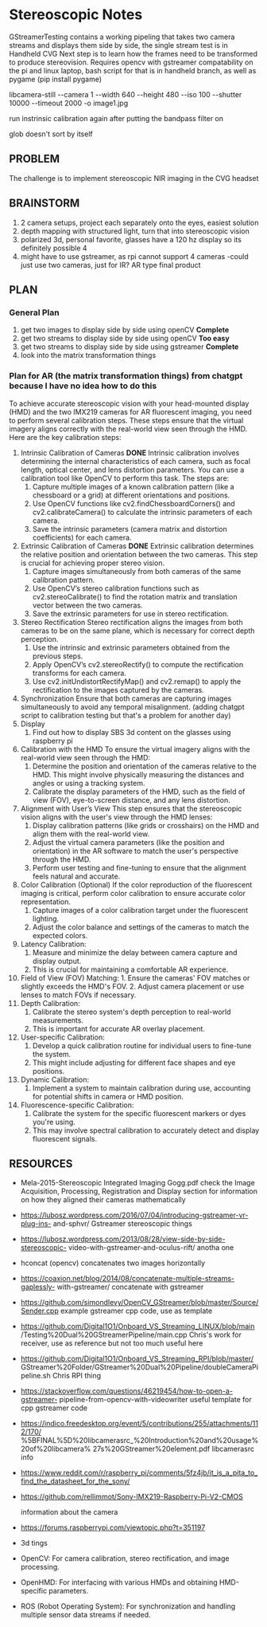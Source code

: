 # Stereoscopic Notes

GStreamerTesting contains a working pipeling that takes two camera streams and displays them side by side, the single stream test is in Handheld CVG 
Next step is to learn how the frames need to be transformed to produce stereovision. Requires opencv with gstreamer compatability on the pi and linux laptop, bash script for that is in handheld branch, as well as pygame (pip install pygame)

libcamera-still --camera 1 --width 640 --height 480 --iso 100 --shutter 10000 --timeout 2000 -o image1.jpg

run instrinsic calibration again after putting the bandpass filter on

glob doesn't sort by itself

## PROBLEM

The challenge is to implement stereoscopic NIR imaging in the CVG headset

## BRAINSTORM
1. 2 camera setups, project each separately onto the eyes, easiest solution
2. depth mapping with structured light, turn that into stereoscopic vision
3. polarized 3d, personal favorite, glasses have a 120 hz display so its definitely possible 4
4. might have to use gstreamer, as rpi cannot support 4 cameras -could just use two cameras, just for IR? AR type final product

## PLAN

### General Plan
1. get two images to display side by side using openCV **Complete**
2. get two streams to display side by side using openCV **Too easy**
3. get two streams to display side by side using gstreamer **Complete**
4. look into the matrix transformation things

### Plan for AR (the matrix transformation things) from chatgpt because I have no idea how to do this

To achieve accurate stereoscopic vision with your head-mounted display (HMD) and the two IMX219 cameras for AR fluorescent imaging, you need to 
perform several calibration steps. These steps ensure that the virtual imagery aligns correctly with the real-world view seen through the HMD. Here 
are the key calibration steps:

1. Intrinsic Calibration of Cameras **DONE**
Intrinsic calibration involves determining the internal characteristics of each camera, such as focal length, optical center, and lens distortion
parameters. You can use a calibration tool like OpenCV to perform this task. The steps are:
	1. Capture multiple images of a known calibration pattern (like a chessboard or a grid) at different orientations and positions.
	2. Use OpenCV functions like cv2.findChessboardCorners() and cv2.calibrateCamera() to calculate the intrinsic parameters of each camera.
	3. Save the intrinsic parameters (camera matrix and distortion coefficients) for each camera.
2. Extrinsic Calibration of Cameras **DONE**
Extrinsic calibration determines the relative position and orientation between the two cameras. This step is crucial for achieving proper stereo 
vision.
	1. Capture images simultaneously from both cameras of the same calibration pattern.
	2. Use OpenCV’s stereo calibration functions such as cv2.stereoCalibrate() to find the rotation matrix and translation vector between the two cameras.
	3. Save the extrinsic parameters for use in stereo rectification.
3. Stereo Rectification
Stereo rectification aligns the images from both cameras to be on the same plane, which is necessary for correct depth perception.
	1. Use the intrinsic and extrinsic parameters obtained from the previous steps.
	2. Apply OpenCV’s cv2.stereoRectify() to compute the rectification transforms for each camera.
	3. Use cv2.initUndistortRectifyMap() and cv2.remap() to apply the rectification to the images captured by the cameras.
4. Synchronization
Ensure that both cameras are capturing images simultaneously to avoid any temporal misalignment. (adding chatgpt script to calibration testing but that's a problem for another day)
5. Display
   	1. Find out how to display SBS 3d content on the glasses using raspberry pi
7. Calibration with the HMD
To ensure the virtual imagery aligns with the real-world view seen through the HMD:
	1. Determine the position and orientation of the cameras relative to the HMD. This might involve physically measuring the distances and angles or using a tracking system.
	2. Calibrate the display parameters of the HMD, such as the field of view (FOV), eye-to-screen distance, and any lens distortion.
8. Alignment with User’s View
This step ensures that the stereoscopic vision aligns with the user's view through the HMD lenses:
	1. Display calibration patterns (like grids or crosshairs) on the HMD and align them with the real-world view.
	1. Adjust the virtual camera parameters (like the position and orientation) in the AR software to match the user's perspective through the HMD.
	1. Perform user testing and fine-tuning to ensure that the alignment feels natural and accurate.
9. Color Calibration (Optional)
If the color reproduction of the fluorescent imaging is critical, perform color calibration to ensure accurate color representation.
	1. Capture images of a color calibration target under the fluorescent lighting.
	2. Adjust the color balance and settings of the cameras to match the expected colors.
10. Latency Calibration:
	1. Measure and minimize the delay between camera capture and display output.
	2. This is crucial for maintaining a comfortable AR experience.
 11. Field of View (FOV) Matching:
	1. Ensure the cameras' FOV matches or slightly exceeds the HMD's FOV.
	2. Adjust camera placement or use lenses to match FOVs if necessary.
12. Depth Calibration:
	1. Calibrate the stereo system's depth perception to real-world measurements.
	2. This is important for accurate AR overlay placement.
13. User-specific Calibration:
	1. Develop a quick calibration routine for individual users to fine-tune the system.
	2. This might include adjusting for different face shapes and eye positions.
14. Dynamic Calibration:
	1. Implement a system to maintain calibration during use, accounting for potential shifts in camera or HMD position.
15. Fluorescence-specific Calibration:
	1. Calibrate the system for the specific fluorescent markers or dyes you're using.
	2. This may involve spectral calibration to accurately detect and display fluorescent signals.

## RESOURCES
- Mela-2015-Stereoscopic Integrated Imaging Gogg.pdf
	check the Image Acquisition, Processing, Registration and Display 
 	section for information on how they aligned their cameras mathematically
- https://lubosz.wordpress.com/2016/07/04/introducing-gstreamer-vr-plug-ins-
and-sphvr/
	Gstreamer stereoscopic things
- https://lubosz.wordpress.com/2013/08/28/view-side-by-side-stereoscopic-
video-with-gstreamer-and-oculus-rift/
	anotha one
- hconcat (opencv) concatenates two images horizontally
- https://coaxion.net/blog/2014/08/concatenate-multiple-streams-gaplessly-
with-gstreamer/
	concatenate with gstreamer
- https://github.com/simondlevy/OpenCV_GStreamer/blob/master/Source/Sender.cpp
	example gstreamer cpp code, use as template
- https://github.com/Digital1O1/Onboard_VS_Streaming_LINUX/blob/main
/Testing%20Dual%20GStreamerPipeline/main.cpp
	Chris's work for receiver, use as reference but not too much useful here
- https://github.com/Digital1O1/Onboard_VS_Streaming_RPI/blob/master/
GStreamer%20Folder/GStreamer%20Dual%20Pipeline/doubleCameraPipeline.sh
	Chris RPI thing
- https://stackoverflow.com/questions/46219454/how-to-open-a-gstreamer-
pipeline-from-opencv-with-videowriter
	useful template for cpp gstreamer code
- https://indico.freedesktop.org/event/5/contributions/255/attachments/112/170/
%5BFINAL%5D%20libcamerasrc_%20Introduction%20and%20usage%20of%20libcamera%
27s%20GStreamer%20element.pdf
	libcamerasrc info
- https://www.reddit.com/r/raspberry_pi/comments/5fz4jb/it_is_a_pita_to_find_the_datasheet_for_the_sony/
- https://github.com/rellimmot/Sony-IMX219-Raspberry-Pi-V2-CMOS

  	information about the camera
- https://forums.raspberrypi.com/viewtopic.php?t=351197
- 	3d tings
- OpenCV: For camera calibration, stereo rectification, and image processing.
- OpenHMD: For interfacing with various HMDs and obtaining HMD-specific parameters.
- ROS (Robot Operating System): For synchronization and handling multiple sensor data streams if needed.
